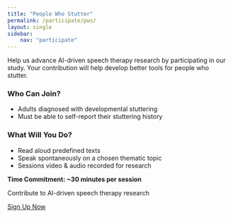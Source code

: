 ```yaml
---
title: "People Who Stutter"
permalink: /participate/pws/
layout: single
sidebar: 
    nav: "participate"
---
```


<div class="content-card">
  <!-- <h2>Join Our Research</h2> -->
  <p>Help us advance AI-driven speech therapy research by participating in our study. Your contribution will help develop better tools for people who stutter.</p>
</div>

<div class="content-card">
  <h3>Who Can Join?</h3>
  <ul>
    <li>Adults diagnosed with developmental stuttering</li>
    <li>Must be able to self-report their stuttering history</li>
  </ul>
</div>

<div class="content-card">
  <h3>What Will You Do?</h3>
  <ul>
    <li>Read aloud predefined texts</li>
    <li>Speak spontaneously on a chosen thematic topic</li>
    <li>Sessions video & audio recorded for research</li>
  </ul>
  <p><strong>Time Commitment: ~30 minutes per session</strong></p>
</div>

<div class=" dynamic-content content-card">
  <!-- <h3>Incentives</h3> -->
  <p>Contribute to AI-driven speech therapy research</p>
  <p> <a href="https://forms.office.com/r/n4tvC9UY4H" class="btn btn-signup">Sign Up Now</a></p>
</div>
